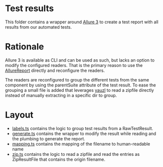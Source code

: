 # Test results

This folder contains a wrapper around
[Allure 3](https://github.com/allure-framework/allure3) to create a test report
with all results from our automated tests.

# Rationale

Allure 3 is available as CLI and can be used as such, but lacks an option to
modify the configured readers. That is the primary reason to use the
[AllureReport](https://github.com/allure-framework/allure3/blob/main/packages/core/src/report.ts)
directly and reconfigure the readers.

The readers are reconfigured to group the different tests from the same
component by using the parentSuite attribute of the test result. To ease the
grouping a small file is added that leverages
[yauzl](https://www.npmjs.com/package/yauzl) to read a zipfile directly instead
of manually extracting in a specific dir to group.

# Layout

- [labels.ts](labels.ts) contains the logic to group test results from a
  RawTestResult.
- [generate.ts](generate.ts) contains the wrapper to modify the result while
  reading and the plumbing to generate the report.
- [mapping.ts](mapping.ts) contains the mapping of the filename to
  human-readable name
- [zip.ts](zip.ts) contains the logic to read a zipfile and read the entries as
  ZipResultFile that contains the origin filename.
